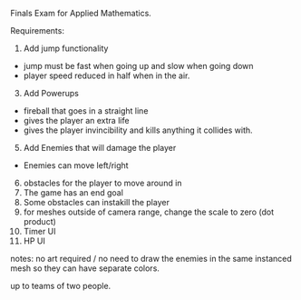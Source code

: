 Finals Exam for Applied Mathematics.

Requirements:

1. Add jump functionality
  * jump must be fast when going up and slow when going down
  * player speed reduced in half when in the air.
3. Add Powerups
  * fireball that goes in a straight line
  * gives the player an extra life
  * gives the player invincibility and kills anything it collides with.
5. Add Enemies that will damage the player
  * Enemies can move left/right 
6. obstacles for the player to move around in 
7. The game has an end goal
8. Some obstacles can instakill the player
9. for meshes outside of camera range, change the scale to zero (dot product)
10. Timer UI
11. HP UI

notes: no art required / no need to draw the enemies in the same instanced mesh so they can have separate colors.


up to teams of two people.
